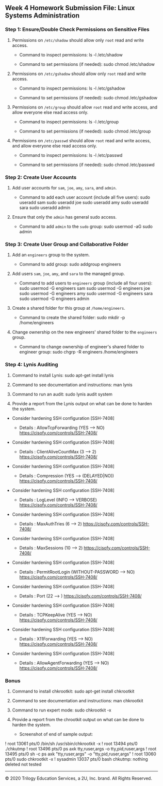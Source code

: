 ## Week 4 Homework Submission File: Linux Systems Administration

### Step 1: Ensure/Double Check Permissions on Sensitive Files

1. Permissions on `/etc/shadow` should allow only `root` read and write access.

    - Command to inspect permissions: ls -l /etc/shadow

    - Command to set permissions (if needed): sudo chmod /etc/shadow

2. Permissions on `/etc/gshadow` should allow only `root` read and write access.

    - Command to inspect permissions: ls -l /etc/gshadow

    - Command to set permissions (if needed): sudo chmod /etc/gshadow

3. Permissions on `/etc/group` should allow `root` read and write access, and allow everyone else read access only.

    - Command to inspect permissions: ls -l /etc/group

    - Command to set permissions (if needed): sudo chmod /etc/group

4. Permissions on `/etc/passwd` should allow `root` read and write access, and allow everyone else read access only.

    - Command to inspect permissions: ls -l /etc/passwd

    - Command to set permissions (if needed): sudo chmod /etc/passwd

### Step 2: Create User Accounts

1. Add user accounts for `sam`, `joe`, `amy`, `sara`, and `admin`.

    - Command to add each user account (include all five users): sudo useradd sam
                                                                 sudo useradd joe
                                                                 sudo useradd amy
                                                                 sudo useradd sara
                                                                 sudo useradd admin
2. Ensure that only the `admin` has general sudo access.

    - Command to add `admin` to the `sudo` group: sudo usermod -aG sudo admin

### Step 3: Create User Group and Collaborative Folder

1. Add an `engineers` group to the system.

    - Command to add group: sudo addgroup engineers

2. Add users `sam`, `joe`, `amy`, and `sara` to the managed group.

    - Command to add users to `engineers` group (include all four users): sudo usermod -G engineers sam
                                                                          sudo usermod -G engineers joe
                                                                          sudo usermod -G engineers amy
                                                                          sudo usermod -G engineers sara
                                                                          sudo usermod -G engineers admin
3. Create a shared folder for this group at `/home/engineers`.

    - Command to create the shared folder: sudo mkdir -p /home/engineers

4. Change ownership on the new engineers' shared folder to the `engineers` group.

    - Command to change ownership of engineer's shared folder to engineer group: sudo chgrp -R engineers /home/engineers

### Step 4: Lynis Auditing

1. Command to install Lynis: sudo apt-get install lynis

2. Command to see documentation and instructions: man lynis

3. Command to run an audit: sudo lynis audit system

4. Provide a report from the Lynis output on what can be done to harden the system.

  * Consider hardening SSH configuration [SSH-7408] 
    - Details  : AllowTcpForwarding (YES --> NO)
      https://cisofy.com/controls/SSH-7408/

  * Consider hardening SSH configuration [SSH-7408] 
    - Details  : ClientAliveCountMax (3 --> 2)
      https://cisofy.com/controls/SSH-7408/

  * Consider hardening SSH configuration [SSH-7408] 
    - Details  : Compression (YES --> (DELAYED|NO))
      https://cisofy.com/controls/SSH-7408/

  * Consider hardening SSH configuration [SSH-7408] 
    - Details  : LogLevel (INFO --> VERBOSE)
      https://cisofy.com/controls/SSH-7408/

  * Consider hardening SSH configuration [SSH-7408] 
    - Details  : MaxAuthTries (6 --> 2)
      https://cisofy.com/controls/SSH-7408/

  * Consider hardening SSH configuration [SSH-7408] 
    - Details  : MaxSessions (10 --> 2)
      https://cisofy.com/controls/SSH-7408/

  * Consider hardening SSH configuration [SSH-7408] 
    - Details  : PermitRootLogin (WITHOUT-PASSWORD --> NO)
      https://cisofy.com/controls/SSH-7408/

  * Consider hardening SSH configuration [SSH-7408] 
    - Details  : Port (22 --> )
      https://cisofy.com/controls/SSH-7408/

  * Consider hardening SSH configuration [SSH-7408] 
    - Details  : TCPKeepAlive (YES --> NO)
      https://cisofy.com/controls/SSH-7408/

  * Consider hardening SSH configuration [SSH-7408] 
    - Details  : X11Forwarding (YES --> NO)
      https://cisofy.com/controls/SSH-7408/

  * Consider hardening SSH configuration [SSH-7408] 
    - Details  : AllowAgentForwarding (YES --> NO)
      https://cisofy.com/controls/SSH-7408/

   


### Bonus
1. Command to install chkrootkit: sudo apt-get install chkrootkit

2. Command to see documentation and instructions: man chkrootkit

3. Command to run expert mode: sudo chkrootkit -x

4. Provide a report from the chrootkit output on what can be done to harden the system.
    - Screenshot of end of sample output: 
    
! root        13061 pts/0  /bin/sh /usr/sbin/chkrootkit -x
! root        13494 pts/0  ./chkutmp
! root        13496 pts/0  ps axk tty,ruser,args -o tty,pid,ruser,args
! root        13495 pts/0  sh -c ps axk "tty,ruser,args" -o "tty,pid,ruser,args"
! root        13060 pts/0  sudo chkrootkit -x
! sysadmin    13037 pts/0  bash
chkutmp: nothing deleted
not tested



---
© 2020 Trilogy Education Services, a 2U, Inc. brand. All Rights Reserved.
